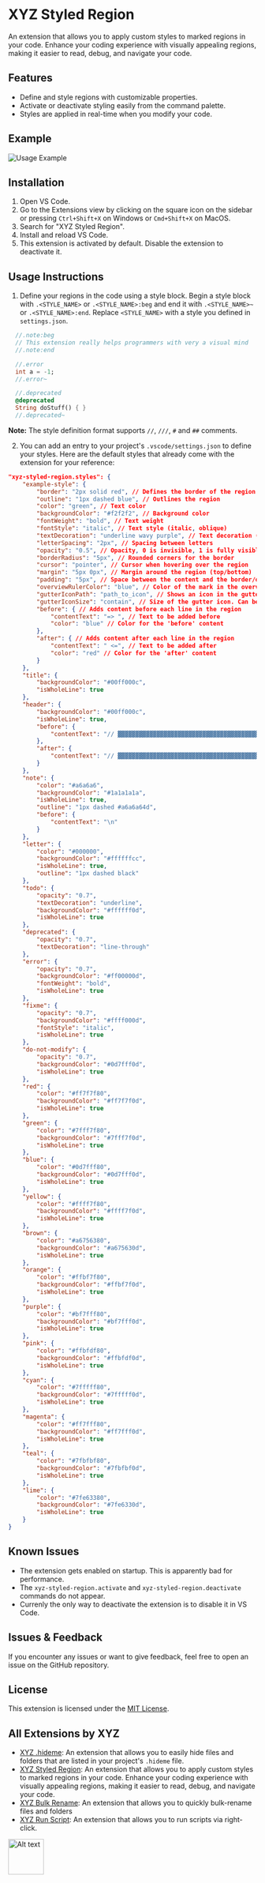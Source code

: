 # XYZ Styled Region

An extension that allows you to apply custom styles to marked regions in your code. Enhance your coding experience with visually appealing regions, making it easier to read, debug, and navigate your code.

## Features

- Define and style regions with customizable properties.
- Activate or deactivate styling easily from the command palette.
- Styles are applied in real-time when you modify your code.

## Example

![Usage Example](xyz_vscode_extension_styled_region/example.png)

## Installation

1. Open VS Code.
2. Go to the Extensions view by clicking on the square icon on the sidebar or pressing `Ctrl+Shift+X` on Windows or `Cmd+Shift+X` on MacOS.
3. Search for "XYZ Styled Region".
4. Install and reload VS Code.
5. This extension is activated by default. Disable the extension to deactivate it.

## Usage Instructions

1. Define your regions in the code using a style block. Begin a style block with `.<STYLE_NAME>` or `.<STYLE_NAME>:beg` and end it with `.<STYLE_NAME>~` or `.<STYLE_NAME>:end`. Replace `<STYLE_NAME>` with a style you defined in `settings.json`.

```dart
  //.note:beg
  // This extension really helps programmers with very a visual mind
  //.note:end

  //.error
  int a = -1;
  //.error~

  //.deprecated
  @deprecated
  String doStuff() { }
  //.deprecated~
```

**Note:** The style definition format supports `//`, `///`, `#` and `##` comments.

2. You can add an entry to your project's `.vscode/settings.json` to define your styles. Here are the default styles that already come with the extension for your reference:

```json
"xyz-styled-region.styles": {
    "example-style": {
        "border": "2px solid red", // Defines the border of the region
        "outline": "1px dashed blue", // Outlines the region
        "color": "green", // Text color
        "backgroundColor": "#f2f2f2", // Background color
        "fontWeight": "bold", // Text weight
        "fontStyle": "italic", // Text style (italic, oblique)
        "textDecoration": "underline wavy purple", // Text decoration (underline, overline, line-through)
        "letterSpacing": "2px", // Spacing between letters
        "opacity": "0.5", // Opacity, 0 is invisible, 1 is fully visible
        "borderRadius": "5px", // Rounded corners for the border
        "cursor": "pointer", // Cursor when hovering over the region
        "margin": "5px 0px", // Margin around the region (top/bottom)
        "padding": "5px", // Space between the content and the border/outline
        "overviewRulerColor": "blue", // Color of the mark in the overview ruler next to the scrollbar
        "gutterIconPath": "path_to_icon", // Shows an icon in the gutter
        "gutterIconSize": "contain", // Size of the gutter icon. Can be 'contain', 'auto', or a percentage
        "before": { // Adds content before each line in the region
            "contentText": "=> ", // Text to be added before
            "color": "blue" // Color for the 'before' content
        },
        "after": { // Adds content after each line in the region
            "contentText": " <=", // Text to be added after
            "color": "red" // Color for the 'after' content
        }
    },
    "title": {
        "backgroundColor": "#00ff000c",
        "isWholeLine": true
    },
    "header": {
        "backgroundColor": "#00ff000c",
        "isWholeLine": true,
        "before": {
            "contentText": "// ▓▓▓▓▓▓▓▓▓▓▓▓▓▓▓▓▓▓▓▓▓▓▓▓▓▓▓▓▓▓▓▓▓▓▓▓▓▓▓▓▓▓▓▓▓▓▓▓▓▓▓▓▓▓▓▓▓▓▓▓▓▓▓▓▓▓▓▓▓▓▓▓▓▓▓▓▓"
        },
        "after": {
            "contentText": "// ▓▓▓▓▓▓▓▓▓▓▓▓▓▓▓▓▓▓▓▓▓▓▓▓▓▓▓▓▓▓▓▓▓▓▓▓▓▓▓▓▓▓▓▓▓▓▓▓▓▓▓▓▓▓▓▓▓▓▓▓▓▓▓▓▓▓▓▓▓▓▓▓▓▓▓▓▓"
        }
    },
    "note": {
        "color": "#a6a6a6",
        "backgroundColor": "#1a1a1a1a",
        "isWholeLine": true,
        "outline": "1px dashed #a6a6a64d",
        "before": {
            "contentText": "\n"
        }
    },
    "letter": {
        "color": "#000000",
        "backgroundColor": "#ffffffcc",
        "isWholeLine": true,
        "outline": "1px dashed black"
    },
    "todo": {
        "opacity": "0.7",
        "textDecoration": "underline",
        "backgroundColor": "#ffffff0d",
        "isWholeLine": true
    },
    "deprecated": {
        "opacity": "0.7",
        "textDecoration": "line-through"
    },
    "error": {
        "opacity": "0.7",
        "backgroundColor": "#ff00000d",
        "fontWeight": "bold",
        "isWholeLine": true
    },
    "fixme": {
        "opacity": "0.7",
        "backgroundColor": "#ffff000d",
        "fontStyle": "italic",
        "isWholeLine": true
    },
    "do-not-modify": {
        "opacity": "0.7",
        "backgroundColor": "#0d7fff0d",
        "isWholeLine": true
    },
    "red": {
        "color": "#ff7f7f80",
        "backgroundColor": "#ff7f7f0d",
        "isWholeLine": true
    },
    "green": {
        "color": "#7fff7f80",
        "backgroundColor": "#7fff7f0d",
        "isWholeLine": true
    },
    "blue": {
        "color": "#0d7fff80",
        "backgroundColor": "#0d7fff0d",
        "isWholeLine": true
    },
    "yellow": {
        "color": "#ffff7f80",
        "backgroundColor": "#ffff7f0d",
        "isWholeLine": true
    },
    "brown": {
        "color": "#a6756380",
        "backgroundColor": "#a675630d",
        "isWholeLine": true
    },
    "orange": {
        "color": "#ffbf7f80",
        "backgroundColor": "#ffbf7f0d",
        "isWholeLine": true
    },
    "purple": {
        "color": "#bf7fff80",
        "backgroundColor": "#bf7fff0d",
        "isWholeLine": true
    },
    "pink": {
        "color": "#ffbfdf80",
        "backgroundColor": "#ffbfdf0d",
        "isWholeLine": true
    },
    "cyan": {
        "color": "#7fffff80",
        "backgroundColor": "#7fffff0d",
        "isWholeLine": true
    },
    "magenta": {
        "color": "#ff7fff80",
        "backgroundColor": "#ff7fff0d",
        "isWholeLine": true
    },
    "teal": {
        "color": "#7fbfbf80",
        "backgroundColor": "#7fbfbf0d",
        "isWholeLine": true
    },
    "lime": {
        "color": "#7fe63380",
        "backgroundColor": "#7fe6330d",
        "isWholeLine": true
    }
}
```

## Known Issues

- The extension gets enabled on startup. This is apparently bad for performance.
- The `xyz-styled-region.activate` and `xyz-styled-region.deactivate` commands do not appear.
- Currenly the only way to deactivate the extension is to disable it in VS Code.

## Issues & Feedback

If you encounter any issues or want to give feedback, feel free to open an issue on the GitHub repository.

## License

This extension is licensed under the [MIT License](LICENSE).

## All Extensions by XYZ

- [XYZ .hideme](https://marketplace.visualstudio.com/items?itemName=robmllze.xyz-hideme): An extension that allows you to easily hide files and folders that are listed in your project's `.hideme` file.
- [XYZ Styled Region](https://marketplace.visualstudio.com/items?itemName=robmllze.xyz-styled-region): An extension that allows you to apply custom styles to marked regions in your code. Enhance your coding experience with visually appealing regions, making it easier to read, debug, and navigate your code.
- [XYZ Bulk Rename](https://marketplace.visualstudio.com/items?itemName=robmllze.xyz-bulk-rename): An extension that allows you to quickly bulk-rename files and folders
- [XYZ Run Script](https://marketplace.visualstudio.com/items?itemName=robmllze.xyz-run-script): An extension that allows you to run scripts via right-click.

<img src="xyz_vscode_extension_styled_region/icon.png" alt="Alt text" width="72px" height="72px"/>